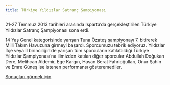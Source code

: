 ```yaml
---
title: Türkiye Yıldızlar Satranç Şampiyonası
---
```


21-27 Temmuz 2013 tarihleri arasında Isparta’da gerçekleştirilen Türkiye Yıldızlar Satranç Şampiyonası sona erdi.

14 Yaş Genel kategorisinde yarışan Tuna Özateş şampiyonayı 7. bitirerek Milli Takım Havuzuna girmeyi başardı. Sporcumuzu tebrik ediyoruz.
Yıldızlar İlçe veya İl birinciliğin’de yarışan tüm sporcuların katılabildiği Türkiye Yıldızlar Şampiyonası’na ilimizden katılan diğer sporcular Abdullah Doğukan Dere, Melihcan Aldemir, Ege Kargın, Hasan Berat Fahrioğulları, Onur Şahin ve Emre Güneş ise istenen performansı gösteremediler.

[Sonuçları görmek için](http://marmaris.muglasatranc.net/marmarissatranc/turnuvalar/haber_23_turnuva.html)
